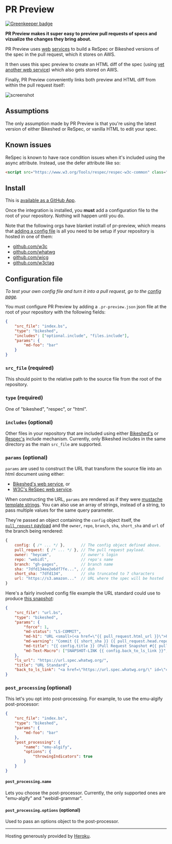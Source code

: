 # PR Preview

[![Greenkeeper badge](https://badges.greenkeeper.io/tobie/pr-preview.svg)](https://greenkeeper.io/)

**PR Preview makes it super easy to preview pull requests of specs and vizualize the changes they bring about.**

PR Preview uses [web](https://labs.w3.org/spec-generator/) [services](https://api.csswg.org/bikeshed/)
to build a ReSpec or Bikeshed versions of the spec in the pull request,
which it stores on AWS.

It then uses this spec preview to create an HTML diff of the spec
(using [yet another web service](https://services.w3.org/htmldiff))
which also gets stored on AWS.

Finally, PR Preview conveniently links both preview and HTML diff from within the pull request itself:

![screenshot](/images/screenshot-1.jpg)

## Assumptions

The only assumption made by PR Preview is that you're using
the latest version of either Bikeshed or ReSpec, or vanilla HTML to edit your spec.

## Known issues

ReSpec is known to have race condition issues when it's included using the async attribute.
Instead, use the defer attribute like so:

```html
<script src="https://www.w3.org/Tools/respec/respec-w3c-common" class="remove" defer></script>
```

## Install

This is [available as a GitHub App](https://github.com/apps/pr-preview).

Once the integration is installed,
you **must** add a configuration file to the root of your repository.
Nothing will happen until you do.

Note that the following orgs have blanket install of pr-preview,
which means that [adding a config file](https://tobie.github.io/pr-preview/config.html)
is all you need to be setup if your repository is hosted in one of them:

* [github.com/w3c](https://github.com/w3c/)
* [github.com/whatwg](https://github.com/whatwg/)
* [github.com/wicg](https://github.com/wicg/)
* [github.com/w3ctag](https://github.com/w3ctag/)

## Configuration file

_To test your own config file and turn it into a pull request,
go to the [config page](https://tobie.github.io/pr-preview/config.html)._

You must configure PR Preview by adding a
`.pr-preview.json` json file at the root of your repository
with the following fields:

```json
{
    "src_file": "index.bs",
    "type": "bikeshed",
    "includes": ["optional.include", "files.include"],
    "params": {
        "md-foo": "bar"
    }
}
```

### `src_file` (required)

This should point to the relative path to the source file from the root of the repository.

### `type` (required)

One of "bikeshed", "respec", or "html".

### `includes` (optional)

Other files in your repository that are included using either
[Bikeshed's](https://tabatkins.github.io/bikeshed/#including) or
[Respec's](https://github.com/w3c/respec/wiki/data--include) include mechanism.
Currently, only Bikeshed includes in the same directory as the main `src_file`
are supported.

### `params` (optional)

`params` are used to construct the URL that transform the source file into an html document
using either:

* [Bikeshed's web service](https://api.csswg.org/bikeshed/), or
* [W3C's ReSpec web service](https://github.com/w3c/spec-generator).

When constructing the URL, `params` are rendered as if they were [mustache template strings](https://github.com/janl/mustache.js#mustachejs---logic-less-mustache-templates-with-javascript).
You can also use an array of strings, instead of a string, to pass multiple values for the same query parameter.

They're passed an object containing the `config` object itself,
the [`pull_request` payload](https://developer.github.com/v3/pulls/#get-a-single-pull-request)
and the `owner`, `repo`, `branch`, `sha`, `short_sha` and `url` of the branch being rendered:

```js
{
    config: { /* ... */ },       // The config object defined above.
    pull_request: { /* ... */ }, // The pull request payload.
    owner: "heycam",             // owner's login
    repo: "webidl",              // repo's name
    branch: "gh-pages",          // branch name
    sha: "7dfd134ee2e6df7fe...", // duh
    short_sha: "7dfd134",        // sha truncated to 7 characters
    url: "https://s3.amazon..."  // URL where the spec will be hosted
}
```

Here's a fairly involved config file example the URL standard could use
to produce [this snapshot](https://api.csswg.org/bikeshed/?url=https%3A%2F%2Fraw.githubusercontent.com%2Fwatilde%2Furl%2Fb46bf404569eece5597067e89749620faf0ea320%2Furl.bs&force=1&md-status=LS-COMMIT&md-h1=URL%20%3Csmall%3E(%3Ca%20href%3D%22https%3A%2F%2Fgithub.com%2Fwhatwg%2Furl%2Fpull%2F234%22%3EPR%20%23234%3C%2Fa%3E)%3C%2Fsmall%3E&md-warning=Commit%20b46bf40%20https%3A%2F%2Fgithub.com%2Fwatilde%2Furl%2Fcommit%2Fb46bf404569eece5597067e89749620faf0ea320%20replaced%20by%20https%3A%2F%2Furl.spec.whatwg.org%2F&md-title=URL%20Standard%20(Pull%20Request%20Snapshot%20%23234)&md-Text-Macro=SNAPSHOT-LINK%20%3Ca%20href%3D%22https%3A%2F%2Furl.spec.whatwg.org%2F%22%20id%3D%22commit-snapshot-link%22%3EGo%20to%20the%20living%20standard%3C%2Fa%3E):

```json
{
    "src_file": "url.bs",
    "type": "bikeshed",
    "params": {
        "force": 1,
        "md-status": "LS-COMMIT",
        "md-h1": "URL <small>(<a href=\"{{ pull_request.html_url }}\">PR #{{ pull_request.number }}</a>)</small>",
        "md-warning": "Commit {{ short_sha }} {{ pull_request.head.repo.html_url }}/commit/{{ sha }} replaced by {{ config.ls_url }}",
        "md-title": "{{ config.title }} (Pull Request Snapshot #{{ pull_request.number }})",
        "md-Text-Macro": ["SNAPSHOT-LINK {{ config.back_to_ls_link }}", "COMMIT-SHA {{ sha }}"]
    },
    "ls_url": "https://url.spec.whatwg.org/",
    "title": "URL Standard",
    "back_to_ls_link": "<a href=\"https://url.spec.whatwg.org/\" id=\"commit-snapshot-link\">Go to the living standard</a>"
}
```

### `post_processing` (optional)

This let's you opt into post-processing. For example, to use the emu-algify post-processor:

```json
{
    "src_file": "index.bs",
    "type": "bikeshed",
    "params": {
        "md-foo": "bar"
    },
    "post_processing": {
        "name": "emu-algify",
        "options": {
            "throwingIndicators": true
        }
    }
}
```

#### `post_processing.name`

Lets you choose the post-processor.
Currently, the only supported ones are "emu-algify" and "webidl-grammar".

#### `post_processing.options` (optional)

Used to pass an options object to the post-processor.

***

Hosting generously provided by <a href="https://www.heroku.com/home">Heroku</a>.
